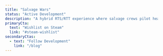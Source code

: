 ```yaml
---
title: "Salvage Wars"
status: "Active Development"
description: "A hybrid RTS/RTT experience where salvage crews pilot heavily armed mechs to fight for control of valuable wreckage on hostile alien worlds. Features deep tactical combat and customizable mechanical loadouts."
primaryCta:
  text: "Wishlist on Steam"
  link: "#steam-wishlist"
secondaryCtas:
  - text: "Follow Development"
    link: "/blog"
---
```



